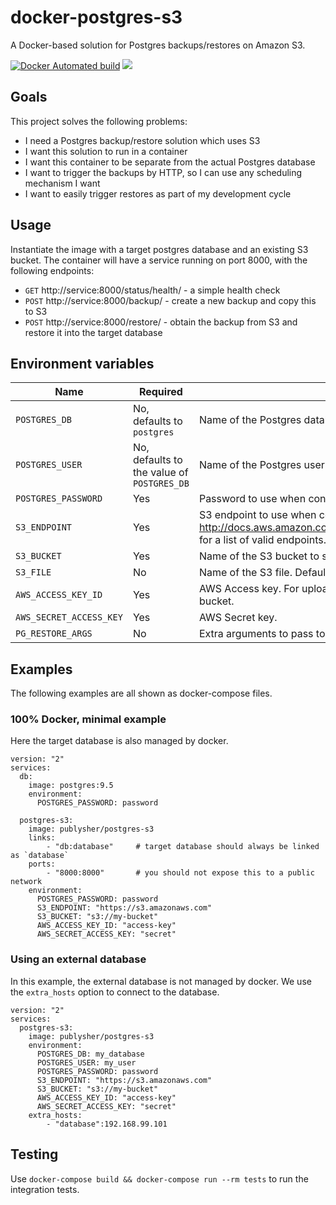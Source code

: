 # docker-postgres-s3

A Docker-based solution for Postgres backups/restores on Amazon S3.

[![Docker Automated build](https://img.shields.io/docker/automated/publysher/postgres-s3.svg)](https://hub.docker.com/r/publysher/automated-badger/)
[![](https://images.microbadger.com/badges/image/publysher/postgres-s3.svg)](http://microbadger.com/images/publysher/automated-badger "Get your own image badge on microbadger.com")

## Goals

This project solves the following problems:

* I need a Postgres backup/restore solution which uses S3
* I want this solution to run in a container
* I want this container to be separate from the actual Postgres database
* I want to trigger the backups by HTTP, so I can use any scheduling mechanism I want
* I want to easily trigger restores as part of my development cycle

## Usage

Instantiate the image with a target postgres database and an existing S3 bucket. The container will have a service 
running on port 8000, with the following endpoints:
 
* `GET` http://service:8000/status/health/ - a simple health check
* `POST` http://service:8000/backup/ - create a new backup and copy this to S3
* `POST` http://service:8000/restore/ - obtain the backup from S3 and restore it into the target database


## Environment variables

| Name | Required | Description |
| --- | --- | --- |
| `POSTGRES_DB` | No, defaults to `postgres` | Name of the Postgres database to back-up from/restore into. |
| `POSTGRES_USER` | No, defaults to the value of `POSTGRES_DB` | Name of the Postgres user to connect as. |
| `POSTGRES_PASSWORD` | Yes | Password to use when connecting to the database. |
| `S3_ENDPOINT` | Yes | S3 endpoint to use when connecting. See http://docs.aws.amazon.com/general/latest/gr/rande.html#s3_region for a list of valid endpoints. |
| `S3_BUCKET` | Yes | Name of the S3 bucket to store the database dump | 
| `S3_FILE` | No | Name of the S3 file. Defaults to `${POSTGRES_DB}.pgdump` |
| `AWS_ACCESS_KEY_ID` | Yes | AWS Access key. For uploads, requires write permissions on the bucket. |
| `AWS_SECRET_ACCESS_KEY` | Yes | AWS Secret key. | 
| `PG_RESTORE_ARGS` | No | Extra arguments to pass to `pg_restore`. | 


## Examples

The following examples are all shown as docker-compose files. 

### 100% Docker, minimal example

Here the target database is also managed by docker. 

```
version: "2"
services:
  db:
    image: postgres:9.5
    environment:
      POSTGRES_PASSWORD: password
      
  postgres-s3:
    image: publysher/postgres-s3
    links:
        - "db:database"     # target database should always be linked as `database`
    ports:
        - "8000:8000"       # you should not expose this to a public network
    environment:
      POSTGRES_PASSWORD: password
      S3_ENDPOINT: "https://s3.amazonaws.com"
      S3_BUCKET: "s3://my-bucket"
      AWS_ACCESS_KEY_ID: "access-key"
      AWS_SECRET_ACCESS_KEY: "secret"
```

### Using an external database

In this example, the external database is not managed by docker. We use the `extra_hosts` option to connect 
to the database.

```
version: "2"
services:
  postgres-s3:
    image: publysher/postgres-s3
    environment:
      POSTGRES_DB: my_database
      POSTGRES_USER: my_user
      POSTGRES_PASSWORD: password
      S3_ENDPOINT: "https://s3.amazonaws.com"
      S3_BUCKET: "s3://my-bucket"
      AWS_ACCESS_KEY_ID: "access-key"
      AWS_SECRET_ACCESS_KEY: "secret"
    extra_hosts:
        - "database":192.168.99.101
```


## Testing

Use `docker-compose build && docker-compose run --rm tests` to run the integration tests. 


